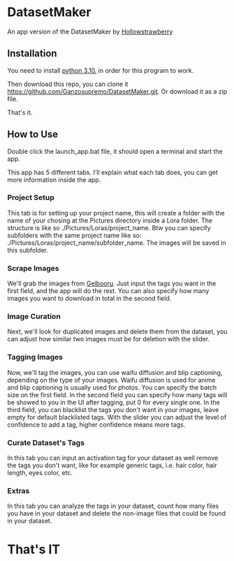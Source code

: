 # DatasetMaker
 An app version of the DatasetMaker by [Hollowstrawberry](https://colab.research.google.com/github/hollowstrawberry/kohya-colab/blob/main/Dataset_Maker.ipynb#scrollTo=DCgE3LXsoAJD)

## Installation

 You need to install [python 3.10.](https://www.python.org/downloads/release/python-3109/) in order for this program to work.

 Then download this repo, you can clone it https://github.com/Ganzosupremo/DatasetMaker.git. Or download it as a zip file.

 That's it.

## How to Use

Double click the launch_app.bat file, it should open a terminal and start the app.

This app has 5 different tabs. I'll explain what each tab does, you can get more information inside the app.

### Project Setup

This tab is for setting up your project name, this will create a folder with the name of your chosing at the Pictures directory inside a Lora folder. The structure is like so ./Pictures/Loras/project_name. Btw you can specify subfolders with the same project name like so: ./Pictures/Loras/project_name/subfolder_name. The images will be saved in this subfolder.

### Scrape Images

We'll grab the images from [Gelbooru](https://gelbooru.com/index.php).
Just input the tags you want in the first field, and the app will do the rest.
You can also specify how many images you want to download in total in the second field.

### Image Curation

Next, we'll look for duplicated images and delete them from the dataset, you can adjust how similar two images must be for deletion with the slider.

### Tagging Images

Now, we'll tag the images, you can use waifu diffusion and blip captioning, depending on the type of your images.
Waifu diffusion is used for anime and blip captioning is usually used for photos.
You can specify the batch size on the first field.
In the second field you can specify how many tags will be showed to you in the UI after tagging, put 0 for every single one.
In the third field, you can blacklist the tags you don't want in your images, leave empty for default blacklisted tags.
With the slider you can adjust the level of confidence to add a tag, higher confidence means more tags.


### Curate Dataset's Tags

In this tab you can input an activation tag for your dataset as well remove the tags you don't want, like for example generic tags, i.e. hair color, hair length, eyes color, etc.

### Extras

In this tab you can analyze the tags in your dataset, count how many files you have in your dataset and delete the non-image files that could be found in your dataset.

# That's IT